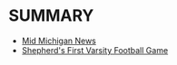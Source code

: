 # SUMMARY

* [Mid Michigan News](08012016/2016-08-02-August-1,-2016-Need-to-Know.md)
* [Shepherd's First Varsity Football Game](08012016/2016-08-02-From-Andrea-Elizabeth-Hall.md)
